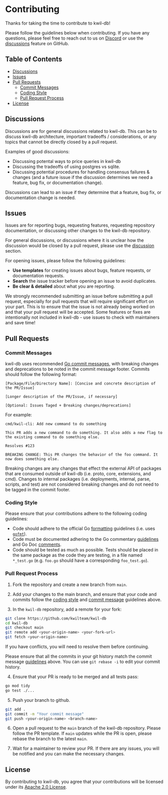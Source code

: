 # Contributing

Thanks for taking the time to contribute to kwil-db! 

Please follow the guidelines below when contributing. If you have any questions, please feel free to reach out to us on [Discord](https://discord.com/invite/HzRPZ59Kay) or use the [discussions](https://github.com/kwilteam/kwil-db/discussions) feature on GitHub.

## Table of Contents

- [Discussions](#discussions)
- [Issues](#issues)
- [Pull Requests](#pull-requests)
    - [Commit Messages](#commit-messages)
    - [Coding Style](#coding-style)
    - [Pull Request Process](#pull-request-process)
- [License](#license)

## Discussions

Discussions are for general discussions related to kwil-db. This can be to discuss kwil-db architecture, important tradeoffs / considerations, or any topics that cannot be directly closed by a pull request.

Examples of good discussions:

- Discussing potental ways to price queries in kwil-db
- Discussing the tradeoffs of using postgres vs sqlite.
- Discussing potential procedures for handling consensus failures & changes (and a future issue if the discussion determines we need a feature, bug fix, or documentation change).

Discussions can lead to an issue if they determine that a feature, bug fix, or documentation change is needed.

## Issues

Issues are for reporting bugs, requesting features, requesting repository documentation, or discussing other changes to the kwil-db repository.

For general discussions, or discussions where it is unclear how the discussion would be closed by a pull request, please use the [discussion](https://github.com/kwilteam/kwil-db/discussions) section.

For opening issues, please follow the following guidelines:

- **Use templates** for creating issues about bugs, feature requests, or documentation requests.
- **Search** the issue tracker before opening an issue to avoid duplicates.
- **Be clear & detailed** about what you are reporting.

We strongly recommended submitting an issue before submitting a pull request, especially for pull requests that will require significant effort on your part. This is to ensure that the issue is not already being worked on and that your pull request will be accepted. Some features or fixes are intentionally not included in kwil-db - use issues to check with maintainers and save time!

## Pull Requests

### Commit Messages

kwil-db uses recommended [Go commit messages](https://go.dev/doc/contribute#commit_messages), with breaking changes and deprecations to be noted in the commit message footer. Commits should follow the following format:

```
[Package/File/Directory Name]: [Concise and concrete description of the PR/Issue]

[Longer description of the PR/Issue, if necessary]

[Optional: Issues Taged + Breaking changes/deprecations]
```

For example:

```
cmd/kwil-cli: Add new command to do something

This PR adds a new command to do something. It also adds a new flag to the existing command to do something else.

Resolves #123

BREAKING CHANGE: This PR changes the behavior of the foo command. It now does something else.
```

Breaking changes are any changes that effect the external API of packages that are consumed outside of kwil-db (i.e. proto, core, extensions, and cmd). Changes to internal packages (i.e. deployments, internal, parse, scripts, and test) are not considered breaking changes and do not need to be tagged in the commit footer.

### Coding Style

Please ensure that your contributions adhere to the following coding guidelines:

- Code should adhere to the official Go [formatting](https://go.dev/doc/effective_go#formatting) guidelines (i.e. uses [`gofmt`](https://pkg.go.dev/cmd/gofmt)).
- Code must be documented adhering to the Go commentary [guidelines](https://go.dev/doc/effective_go#commentary) and Go Doc [comments](https://go.dev/doc/comment).
- Code should be tested as much as possible. Tests should be placed in the same package as the code they are testing, in a file named `*_test.go` (e.g. `foo.go` should have a corresponding `foo_test.go`).

### Pull Request Process

1. Fork the repository and create a new branch from `main`.

2. Add your changes to the main branch, and ensure that your code and commits follow the [coding style](#coding-style) and [commit message](#commit-messages) guidelines above.

3. In the `kwil-db` repository, add a remote for your fork:

```bash
git clone https://github.com/kwilteam/kwil-db
cd kwil-db
git checkout main
git remote add <your-origin-name> <your-fork-url>
git fetch <your-origin-name>
```

If you have conflicts, you will need to resolve them before continuing.

Please ensure that all the commits in your git history match the commit message [guidelines](#commit-messages) above. You can use `git rebase -i` to edit your commit history.

4. Ensure that your PR is ready to be merged and all tests pass:

```bash
go mod tidy
go test ./...
```

5. Push your branch to github.

```bash
git add .
git commit -m "Your commit message"
git push <your-origin-name> <branch-name>
```

6. Open a pull request to the `main` branch of the kwil-db repository. Please follow the PR template. If `main` updates while the PR is open, please rebase the branch to the latest `main`.

7. Wait for a maintainer to review your PR. If there are any issues, you will be notified and you can make the necessary changes.

## License

By contributing to kwil-db, you agree that your contributions will be licensed under its [Apache 2.0 License](https://www.apache.org/licenses/LICENSE-2.0).
